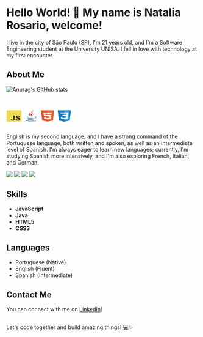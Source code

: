 # Hello World! 👋 My name is Natalia Rosario, welcome! 

I live in the city of São Paulo (SP), I'm 21 years old, and I'm a Software Engineering student at the University UNISA. I fell in love with technology at my first encounter.

## About Me

![Anurag's GitHub stats](https://github-readme-stats.vercel.app/api?username=anuraghazra&show_icons=true&theme=radical)

##

<div style="display: inline_block"><br>
  <img align="center" alt="Rafa-Js" height="30" width="40" src="https://raw.githubusercontent.com/devicons/devicon/master/icons/javascript/javascript-original.svg">
  <img align="center" alt="Rafa-Java" height="30" width="40" src="https://raw.githubusercontent.com/devicons/devicon/master/icons/java/java-original.svg">
  <img align="center" alt="Rafa-HTML" height="30" width="40" src="https://raw.githubusercontent.com/devicons/devicon/master/icons/html5/html5-original.svg">
  <img align="center" alt="Rafa-CSS" height="30" width="40" src="https://raw.githubusercontent.com/devicons/devicon/master/icons/css3/css3-original.svg">

</div>
  
  ##

English is my second language, and I have a strong command of the Portuguese language, both written and spoken, as well as an intermediate level of Spanish. I'm always eager to learn new languages; currently, I'm studying Spanish more intensively, and I'm also exploring French, Italian, and German.

<div> 
 
  <a href="[https://www.instagram.com/rxsrio/" target="_blank"><img src="https://img.shields.io/badge/-Instagram-%23E4405F?style=for-the-badge&logo=instagram&logoColor=white" target="_blank"></a>
 	<a href="https://www.twitch.tv/natyrosario_" target="_blank"><img src="https://img.shields.io/badge/Twitch-9146FF?style=for-the-badge&logo=twitch&logoColor=white" target="_blank"></a>
 <a href="https://discord.com/channels/@nataliarosario" target="_blank"><img src="https://img.shields.io/badge/Discord-7289DA?style=for-the-badge&logo=discord&logoColor=white" target="_blank"></a> 
  <a href="https://www.linkedin.com/in/nataliarosario" target="_blank"><img src="https://img.shields.io/badge/-LinkedIn-%230077B5?style=for-the-badge&logo=linkedin&logoColor=white" target="_blank"></a> 
  
</div>


## Skills

- **JavaScript**
- **Java**
- **HTML5**
- **CSS3**


## Languages
- Portuguese (Native)
- English (Fluent)
- Spanish (Intermediate)

## Contact Me

You can connect with me on [LinkedIn](https://www.linkedin.com/in/nataliarosario)!
##

Let's code together and build amazing things! 💻✨
